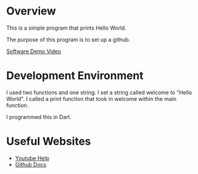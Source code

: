 # Overview

This is a simple program that prints Hello World.

The purpose of this program is to set up a github.


[Software Demo Video](https://youtu.be/4BLcDJl70I4)

# Development Environment

I used two functions and one string. I set a string called welcome to "Hello World". I called a print function that took in welcome within the main function.

I programmed this in Dart.

# Useful Websites

* [Youtube Help](https://support.google.com/youtube/answer/57407?hl=en&co=GENIE.Platform%3DAndroid)
* [Github Docs](https://docs.github.com/en/desktop/managing-commits/reverting-a-commit-in-github-desktop)